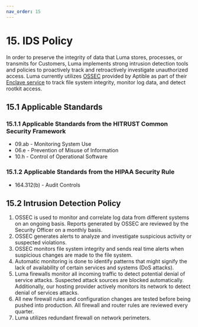 ```yaml
---
nav_order: 15
---
```


# 15. IDS Policy

In order to preserve the integrity of data that Luma stores, processes, or transmits for Customers, Luma implements strong intrusion detection tools and policies to proactively track and retroactively investigate unauthorized access. Luma currently utilizes [OSSEC](http://www.ossec.net/) provided by Aptible as part of their [Enclave service](https://www.aptible.com/enclave/managed-host-intrusion-detection-system/) to track file system integrity, monitor log data, and detect rootkit access.

## 15.1 Applicable Standards

### 15.1.1 Applicable Standards from the HITRUST Common Security Framework

* 09.ab - Monitoring System Use
* 06.e - Prevention of Misuse of Information
* 10.h - Control of Operational Software

### 15.1.2 Applicable Standards from the HIPAA Security Rule

* 164.312(b) - Audit Controls

## 15.2 Intrusion Detection Policy

1. OSSEC is used to monitor and correlate log data from different systems on an ongoing basis. Reports generated by OSSEC are reviewed by the Security Officer on a monthly basis.
1. OSSEC generates alerts to analyze and investigate suspicious activity or suspected violations.
1. OSSEC monitors file system integrity and sends real time alerts when suspicious changes are made to the file system.
1. Automatic monitoring is done to identify patterns that might signify the lack of availability of certain services and systems (DoS attacks).
1. Luma firewalls monitor all incoming traffic to detect potential denial of service attacks. Suspected attack sources are blocked automatically. Additionally, our hosting provider actively monitors its network to detect denial of services attacks.
1. All new firewall rules and configuration changes are tested before being pushed into production. All firewall and router rules are reviewed every quarter.
1. Luma utilizes redundant firewall on network perimeters.
